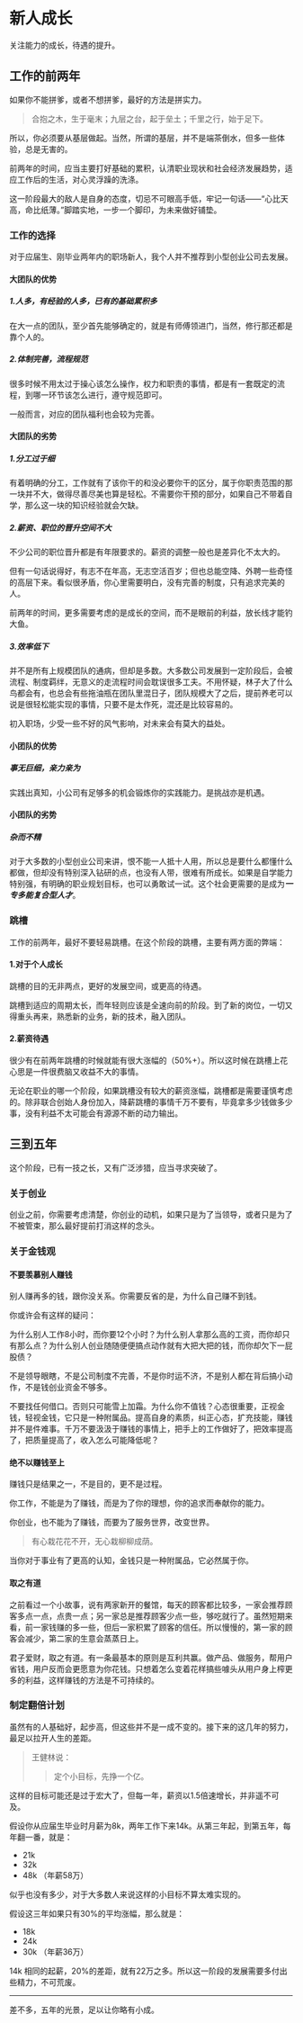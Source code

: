 # 新人成长

关注能力的成长，待遇的提升。

## 工作的前两年

如果你不能拼爹，或者不想拼爹，最好的方法是拼实力。

> 合抱之木，生于毫末；九层之台，起于垒土；千里之行，始于足下。

所以，你必须要从基层做起。当然，所谓的基层，并不是端茶倒水，但多一些体验，总是无害的。

前两年的时间，应当主要打好基础的累积，认清职业现状和社会经济发展趋势，适应工作后的生活，对心灵浮躁的洗涤。

这一阶段最大的敌人是自身的态度，切忌不可眼高手低，牢记一句话——“心比天高，命比纸薄。”脚踏实地，一步一个脚印，为未来做好铺垫。

### 工作的选择

对于应届生、刚毕业两年内的职场新人，我个人并不推荐到小型创业公司去发展。

#### 大团队的优势

##### 1.人多，有经验的人多，已有的基础累积多

在大一点的团队，至少首先能够确定的，就是有师傅领进门，当然，修行那还都是靠个人的。

##### 2.体制完善，流程规范

很多时候不用太过于操心该怎么操作，权力和职责的事情，都是有一套既定的流程，到哪一环节该怎么进行，遵守规范即可。

一般而言，对应的团队福利也会较为完善。

#### 大团队的劣势

##### 1.分工过于细

有着明确的分工，工作就有了该你干的和没必要你干的区分，属于你职责范围的那一块并不大，做得尽善尽美也算是轻松。不需要你干预的部分，如果自己不带着自学，那么这一块的知识经验就会欠缺。

##### 2.薪资、职位的晋升空间不大

不少公司的职位晋升都是有年限要求的。薪资的调整一般也是差异化不太大的。

但有一句话说得好，有志不在年高，无志空活百岁；但也总能空降、外聘一些奇怪的高层下来。看似很矛盾，你心里需要明白，没有完善的制度，只有追求完美的人。

前两年的时间，更多需要考虑的是成长的空间，而不是眼前的利益，放长线才能钓大鱼。

##### 3.效率低下

并不是所有上规模团队的通病，但却是多数。大多数公司发展到一定阶段后，会被流程、制度羁绊，无意义的走流程时间会耽误很多工夫。不用怀疑，林子大了什么鸟都会有，也总会有些拖油瓶在团队里混日子，团队规模大了之后，提前养老可以说是很轻松能实现的事情，只要不是太作死，混还是比较容易的。

初入职场，少受一些不好的风气影响，对未来会有莫大的益处。

#### 小团队的优势

##### 事无巨细，亲力亲为

实践出真知，小公司有足够多的机会锻炼你的实践能力。是挑战亦是机遇。

#### 小团队的劣势

##### 杂而不精

对于大多数的小型创业公司来讲，恨不能一人抵十人用，所以总是要什么都懂什么都做，但却没有特别深入钻研的点，也没有人带，很难有所成长。如果是自学能力特别强，有明确的职业规划目标，也可以勇敢试一试。这个社会更需要的是成为***一专多能复合型人才***。

### 跳槽

工作的前两年，最好不要轻易跳槽。在这个阶段的跳槽，主要有两方面的弊端：

#### 1.对于个人成长

跳槽的目的无非两点，更好的发展空间，或更高的待遇。

跳槽到适应的周期太长，而年轻则应该是全速向前的阶段。到了新的岗位，一切又得重头再来，熟悉新的业务，新的技术，融入团队。

#### 2.薪资待遇

很少有在前两年跳槽的时候就能有很大涨幅的（50%+）。所以这时候在跳槽上花心思是一件很费脑又收益不大的事情。

无论在职业的哪一个阶段，如果跳槽没有较大的薪资涨幅，跳槽都是需要谨慎考虑的。除非联合创始人身份加入，降薪跳槽的事情千万不要有，毕竟拿多少钱做多少事，没有利益不太可能会有源源不断的动力输出。

## 三到五年

这个阶段，已有一技之长，又有广泛涉猎，应当寻求突破了。

### 关于创业

创业之前，你需要考虑清楚，你创业的动机，如果只是为了当领导，或者只是为了不被管束，那么最好提前打消这样的念头。

### 关于金钱观

#### 不要羡慕别人赚钱

别人赚再多的钱，跟你没关系。你需要反省的是，为什么自己赚不到钱。

你或许会有这样的疑问：

为什么别人工作8小时，而你要12个小时？为什么别人拿那么高的工资，而你却只有那么点？为什么别人创业随随便便搞点动作就有大把大把的钱，而你却欠下一屁股债？

不是领导眼瞎，不是公司制度不完善，不是你时运不济，不是别人都在背后搞小动作，不是钱创业资金不够多。

不要找任何借口。否则只可能雪上加霜。为什么你不值钱？心态很重要，正视金钱，轻视金钱，它只是一种附属品。提高自身的素质，纠正心态，扩充技能，赚钱并不是件难事。千万不要汲汲于赚钱的事情上，把手上的工作做好了，把效率提高了，把质量提高了，收入怎么可能降低呢？

#### 绝不以赚钱至上

赚钱只是结果之一，不是目的，更不是过程。

你工作，不能是为了赚钱，而是为了你的理想，你的追求而奉献你的能力。

你创业，也不能为了赚钱，而要为了服务世界，改变世界。

> 有心栽花花不开，无心栽柳柳成荫。

当你对于事业有了更高的认知，金钱只是一种附属品，它必然属于你。

#### 取之有道

之前看过一个小故事，说有两家新开的餐馆，每天的顾客都比较多，一家会推荐顾客多点一点，点贵一点；另一家总是推荐顾客少点一些，够吃就行了。虽然短期来看，前一家钱赚的多一些，但后一家积累了顾客的信任。所以慢慢的，第一家的顾客会减少，第二家的生意会蒸蒸日上。

君子爱财，取之有道。有一条最基本的原则是互利共赢。做产品、做服务，帮用户省钱，用户反而会更愿意为你花钱。只想着怎么变着花样搞些噱头从用户身上榨更多的利益，这样赚钱的方法是不可持续的。

### 制定翻倍计划

虽然有的人基础好，起步高，但这些并不是一成不变的。接下来的这几年的努力，最足以拉开人生的差距。

> 王健林说：
>> 定个小目标，先挣一个亿。

这样的目标可能还是过于宏大了，但每一年，薪资以1.5倍速增长，并非遥不可及。

假设你从应届生毕业时月薪为8k，两年工作下来14k。从第三年起，到第五年，每年翻一番，就是：

* 21k
* 32k
* 48k （年薪58万）

似乎也没有多少，对于大多数人来说这样的小目标不算太难实现的。

假设这三年如果只有30%的平均涨幅，那么就是：

* 18k
* 24k
* 30k （年薪36万）

14k 相同的起薪，20%的差距，就有22万之多。所以这一阶段的发展需要多付出些精力，不可荒废。

---

差不多，五年的光景，足以让你略有小成。
